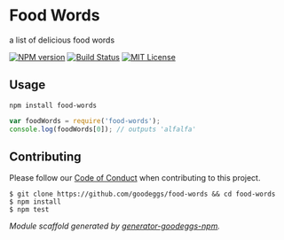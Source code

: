 # Food Words

a list of delicious food words

[![NPM version](http://img.shields.io/npm/v/food-words.svg?style=flat-square)](https://www.npmjs.org/package/food-words)
[![Build Status](http://img.shields.io/travis/goodeggs/food-words.svg?style=flat-square)](https://travis-ci.org/goodeggs/food-words)
[![MIT License](http://img.shields.io/badge/license-MIT-blue.svg?style=flat-square)](https://github.com/goodeggs/food-words/blob/master/LICENSE.md)

## Usage

```
npm install food-words
```

```javascript
var foodWords = require('food-words');
console.log(foodWords[0]); // outputs 'alfalfa'
```

## Contributing

Please follow our [Code of Conduct](https://github.com/goodeggs/mongoose-webdriver/blob/master/CODE_OF_CONDUCT.md)
when contributing to this project.

```
$ git clone https://github.com/goodeggs/food-words && cd food-words
$ npm install
$ npm test
```

_Module scaffold generated by [generator-goodeggs-npm](https://github.com/goodeggs/generator-goodeggs-npm)._
